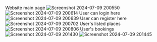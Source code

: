 Website main page
![Screenshot 2024-07-09 200550](https://github.com/Vishal-Garg1/travelss/assets/140538906/c4b49afb-812f-44cc-a3c5-fd37f96a7c42)
![Screenshot 2024-07-09 200614](https://github.com/Vishal-Garg1/travelss/assets/140538906/21d17a4c-063d-4c95-8d43-bf1bb9c76a52)
User can login here
![Screenshot 2024-07-09 200639](https://github.com/Vishal-Garg1/travelss/assets/140538906/676c3345-ee94-4588-8ef5-648b7a050c56)
User can register here
![Screenshot 2024-07-09 200702](https://github.com/Vishal-Garg1/travelss/assets/140538906/45c4c7ce-17c7-44c9-b836-771b3da0698e)
User's listed places
![Screenshot 2024-07-09 200806](https://github.com/Vishal-Garg1/travelss/assets/140538906/62aaf9c3-8338-420a-bbfa-d906c510d9fa)
User's bookings
![Screenshot 2024-07-09 201430](https://github.com/Vishal-Garg1/travelss/assets/140538906/f925e65b-1c2f-44a4-8de2-5937f84138a4)
![Screenshot 2024-07-09 201445](https://github.com/Vishal-Garg1/travelss/assets/140538906/1df0145f-710f-4599-a77b-3f62e91bc066)
